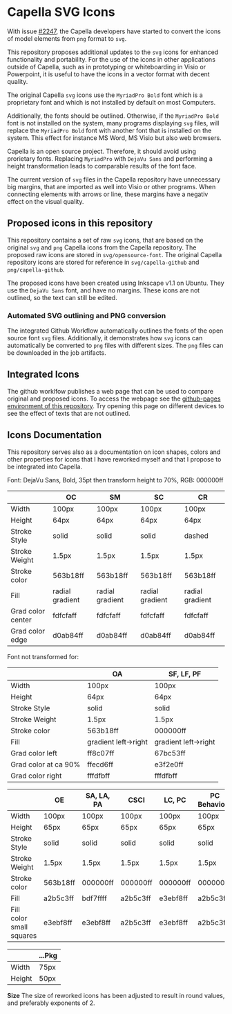 # Capella SVG Icons

With issue [#2247](https://github.com/eclipse/capella/issues/2247), the Capella
developers have started to convert the icons of model elements from `png` format
to `svg`.

This repository proposes additional updates to the `svg` icons for enhanced
functionality and portability. For the use of the icons in other applications
outside of Capella, such as in prototyping or whiteboarding in Visio or
Powerpoint, it is useful to have the icons in a vector format with decent
quality.

The original Capella `svg` icons use the `MyriadPro Bold` font which
is a proprietary font and which is not installed by default on most Computers.

Additionally, the fonts should be outlined. Otherwise, if the `MyriadPro Bold`
font is not installed on the system, many programs displaying `svg` files, will
replace the `MyriadPro Bold` font with another font that is installed on the
system. This effect for instance MS Word, MS Visio but also web browsers.

Capella is an open source project. Therefore, it should avoid using prorietary
fonts. Replacing `MyriadPro` with `DejaVu Sans` and performing a height
transformation leads to comparable results of the font face.

The current version of `svg` files in the Capella repository have unnecessary
big margins, that are imported as well into Visio or other programs. When
connecting elements with arrows or line, these margins have a negativ effect on
the visual quality.

## Proposed icons in this repository

This repository contains a set of raw `svg` icons, that are based on the
original `svg` and `png` Capella icons from the Capella repository. The proposed
raw icons are stored in `svg/opensource-font`. The original Capella repository
icons are stored for reference in `svg/capella-github` and `png/capella-github`.

The proposed icons have been created using Inkscape v1.1 on Ubuntu. They use the
`DejaVu Sans` font, and have no margins. These icons are not outlined, so the
text can still be edited.

### Automated SVG outlining and PNG conversion

The integrated Github Workflow automatically outlines the fonts of the open
source font `svg` files. Additionally, it demonstrates how `svg` icons can
automatically be converted to `png` files with different sizes. The `png` files
can be downloaded in the job artifacts.

## Integrated Icons

The github worklfow publishes a web page that can be used to compare original
and proposed icons. To access the webpage see the [github-pages environment of
this repository](https://materpillar.github.io/capella-icons-svg/). Try opening
this page on different devices to see the effect of texts that are not outlined.

## Icons Documentation

This repository serves also as a documentation on icon shapes, colors and other
properties for icons that I have reworked myself and that I propose to be
integrated into Capella.

Font: DejaVu Sans, Bold, 35pt then transform height to 70%, RGB: 000000ff

|                   | OC              | SM              | SC              | CR              |
| ----------------- | --------------- | --------------- | --------------- | --------------- |
| Width             | 100px           | 100px           | 100px           | 100px           |
| Height            | 64px            | 64px            | 64px            | 64px            |
| Stroke Style      | solid           | solid           | solid           | dashed          |
| Stroke Weight     | 1.5px           | 1.5px           | 1.5px           | 1.5px           |
| Stroke color      | 563b18ff        | 563b18ff        | 563b18ff        | 563b18ff        |
| Fill              | radial gradient | radial gradient | radial gradient | radial gradient |
| Grad color center | fdfcfaff        | fdfcfaff        | fdfcfaff        | fdfcfaff        |
| Grad color edge   | d0ab84ff        | d0ab84ff        | d0ab84ff        | d0ab84ff        |

Font not transformed for:

|                      | OA                   | SF, LF, PF           |
| -------------------- | -------------------- | -------------------- |
| Width                | 100px                | 100px                |
| Height               | 64px                 | 64px                 |
| Stroke Style         | solid                | solid                |
| Stroke Weight        | 1.5px                | 1.5px                |
| Stroke color         | 563b18ff             | 000000ff             |
| Fill                 | gradient left->right | gradient left->right |
| Grad color left      | ff8c07ff             | 67bc53ff             |
| Grad color at ca 90% | ffecd6ff             | e3f2e0ff             |
| Grad color right     | fffdfbff             | fffdfbff             |

|                          | OE       | SA, LA, PA | CSCI     | LC, PC   | PC Behaviour | PC Node  |
| ------------------------ | -------- | ---------- | -------- | -------- | ------------ | -------- |
| Width                    | 100px    | 100px      | 100px    | 100px    | 100px        | 100px    |
| Height                   | 65px     | 65px       | 65px     | 65px     | 65px         | 65px     |
| Stroke Style             | solid    | solid      | solid    | solid    | solid        | solid    |
| Stroke Weight            | 1.5px    | 1.5px      | 1.5px    | 1.5px    | 1.5px        | 1.5px    |
| Stroke color             | 563b18ff | 000000ff   | 000000ff | 000000ff | 000000ff     | 000000ff |
| Fill                     | a2b5c3ff | bdf7ffff   | a2b5c3ff | e3ebf8ff | a2b5c3ff     | fff426   |
| Fill color small squares | e3ebf8ff | e3ebf8ff   | a2b5c3ff | e3ebf8ff | a2b5c3ff     | fff426   |

|                          | ...Pkg       |
| ------------------------ | -------- |
| Width                    | 75px    |
| Height                   | 50px     |

**Size** The size of reworked icons has been adjusted to result in round values,
and preferably exponents of 2.
